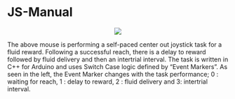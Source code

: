# JS-Manual

<p align="center">
  <img src = "https://github.com/JS-Manual-GitHub/JS-Manual/blob/master/Demo/JSGithubDemo.gif">
</p>

The above mouse is performing a self-paced center out joystick task for a fluid reward. Following a successful reach, there is a delay to reward followed by fluid delivery and then an intertrial interval. The task is written in C++ for Arduino and uses Switch Case logic defined by “Event Markers”.  As seen in the left, the Event Marker changes with the task performance; 0 : waiting for reach,  1 : delay to reward, 2 : fluid delivery and 3: intertrial interval.
